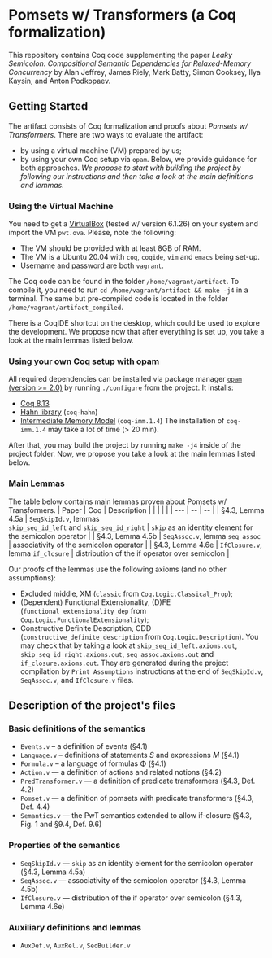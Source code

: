 # Pomsets w/ Transformers (a Coq formalization)

This repository contains Coq code supplementing the paper _Leaky Semicolon: Compositional Semantic Dependencies for Relaxed-Memory Concurrency_ by 
Alan Jeffrey, James Riely, Mark Batty, Simon Cooksey, Ilya Kaysin, and Anton Podkopaev.

## Getting Started
The artifact consists of Coq formalization and proofs about _Pomsets w/ Transformers_.
There are two ways to evaluate the artifact:
- by using a virtual machine (VM) prepared by us;
- by using your own Coq setup via `opam`.
Below, we provide guidance for both approaches.
*We propose to start with building the project by following our instructions and then take a look at the main definitions and lemmas.*

### Using the Virtual Machine 
You need to get a [VirtualBox](https://www.virtualbox.org/) (tested w/ version 6.1.26) on your system and import the VM
`pwt.ova`. Please, note the following:
- The VM should be provided with at least 8GB of RAM.
- The VM is a Ubuntu 20.04 with `coq`, `coqide`, `vim` and `emacs` being set-up.
- Username and password are both `vagrant`.

The Coq code can be found in the folder `/home/vagrant/artifact`. To compile it,
you need to run `cd /home/vagrant/artifact && make -j4` in a terminal.
The same but pre-compiled code is located in the folder `/home/vagrant/artifact_compiled`.

There is a CoqIDE shortcut on the desktop, which could be used to explore the development.
We propose now that after everything is set up, you take a look at the main lemmas listed below.

### Using your own Coq setup with opam
All required dependencies can be installed via package manager [`opam` (version >= 2.0)](https://opam.ocaml.org/)
by running `./configure` from the project.
It installs:
- [Coq 8.13](https://coq.inria.fr)
- [Hahn library](https://github.com/vafeiadis/hahn) (`coq-hahn`)
- [Intermediate Memory Model](https://github.com/weakmemory/imm) (`coq-imm.1.4`)
The installation of `coq-imm.1.4` may take a lot of time (> 20 min).

After that, you may build the project by running `make -j4` inside of the project folder.
Now, we propose you take a look at the main lemmas listed below.

### Main Lemmas
The table below contains main lemmas proven about Pomsets w/ Transformers.
| Paper            | Coq                                                                      | Description                                              |
|                  |                                                                          |                                                          |
| ---              | --                                                                       | --                                                       |
| §4.3, Lemma 4.5a | `SeqSkipId.v`, lemmas  <br /> `skip_seq_id_left` and `skip_seq_id_right` | `skip` as an identity element for the semicolon operator |
| §4.3, Lemma 4.5b | `SeqAssoc.v`, lemma `seq_assoc`                                          | associativity of the semicolon operator                  |
| §4.3, Lemma 4.6e | `IfClosure.v`, lemma `if_closure`                                        | distribution of the if operator over semicolon           |

Our proofs of the lemmas use the following axioms (and no other assumptions):
- Excluded middle, XM (`classic` from `Coq.Logic.Classical_Prop`);
- (Dependent) Functional Extensionality, (D)FE (`functional_extensionality_dep` from `Coq.Logic.FunctionalExtensionality`);
- Constructive Definite Description, CDD (`constructive_definite_description` from `Coq.Logic.Description`).
You may check that by taking a look at `skip_seq_id_left.axioms.out`, `skip_seq_id_right.axioms.out`, `seq_assoc.axioms.out` and `if_closure.axioms.out`.
They are generated during the project compilation by `Print Assumptions` instructions at the end of `SeqSkipId.v`, `SeqAssoc.v`, and `IfClosure.v` files.

## Description of the project's files

### Basic definitions of the semantics
- `Events.v` – a definition of events (§4.1)
- `Language.v` – definitions of statements _S_ and expressions _M_ (§4.1)
- `Formula.v` – a language of formulas Φ (§4.1)
- `Action.v` — a definition of actions and related notions (§4.2)
- `PredTransformer.v` — a definition of predicate transformers (§4.3, Def. 4.2)
- `Pomset.v` — a definition of pomsets with predicate transformers (§4.3, Def. 4.4)
- `Semantics.v` — the PwT semantics extended to allow if-closure (§4.3, Fig. 1 and §9.4, Def. 9.6)

### Properties of the semantics
- `SeqSkipId.v` — `skip` as an identity element for the semicolon operator (§4.3, Lemma 4.5a)
- `SeqAssoc.v` — associativity of the semicolon operator (§4.3, Lemma 4.5b)
- `IfClosure.v` — distribution of the if operator over semicolon (§4.3, Lemma 4.6e)

### Auxiliary definitions and lemmas
- `AuxDef.v`, `AuxRel.v`, `SeqBuilder.v`
